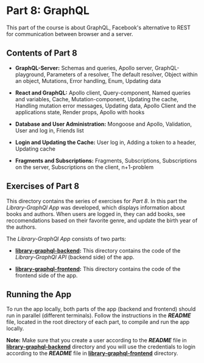 # Part 8: GraphQL

This part of the course is about GraphQL, Facebook's alternative to REST for communication between browser and a server.

## Contents of Part 8

- **GraphQL-Server:** Schemas and queries, Apollo server, GraphQL-playground, Parameters of a resolver, The default resolver, Object within an object, Mutations, Error handling, Enum, Updating data

- **React and GraphQL:** Apollo client, Query-component, Named queries and variables, Cache, Mutation-component, Updating the cache, Handling mutation error messages, Updating data, Apollo Client and the applications state, Render props, Apollo with hooks

- **Database and User Administration:** Mongoose and Apollo, Validation, User and log in, Friends list

- **Login and Updating the Cache:** User log in, Adding a token to a header, Updating cache

- **Fragments and Subscriptions:** Fragments, Subscriptions, Subscriptions on the server, Subscriptions on the client, n+1-problem

## Exercises of Part 8

This directory contains the series of exercises for *Part 8*. In this part the *Library-GraphQl App* was developed, which displays information about books and authors. When users are logged in, they can add books, see reccomendations based on their favorite genre, and update the birth year of the authors.

The *Library-GraphQl App* consists of two parts:

- [**library-graphql-backend**](https://github.com/katerina-tziala/fullstackopen2019/tree/master/part8/library-graphql-backend)**:** This directory contains the code of the  *Library-GraphQl API*  (backend side) of the app. 

- [**library-graphql-frontend**](https://github.com/katerina-tziala/fullstackopen2019/tree/master/part8/library-graphql-frontend)**:** This directory contains the code of the frontend side of the app.


## Running the App

To run the app locally, both parts of the app (backend and frontend) should run in parallel (different terminals). Follow the instructions in the ***README*** file, located in the root directory of each part, to compile and run the app locally.

**Note:** Make sure that you create a user according to the ***README*** file in [**library-graphql-backend**](https://github.com/katerina-tziala/fullstackopen2019/tree/master/part8/library-graphql-backend) directory and you will use the credentials to login according to the ***README*** file in [**library-graphql-frontend**](https://github.com/katerina-tziala/fullstackopen2019/tree/master/part8/library-graphql-frontend) directory.